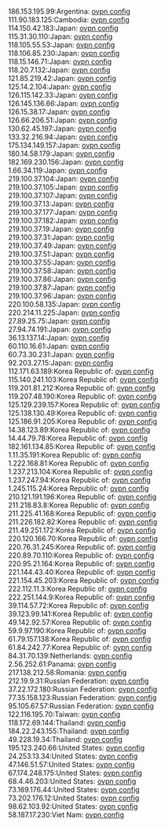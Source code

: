 186.153.195.99:Argentina: [ovpn config](vpn/186_153_195_99.ovpn)  
111.90.183.125:Cambodia: [ovpn config](vpn/111_90_183_125.ovpn)  
114.150.42.183:Japan: [ovpn config](vpn/114_150_42_183.ovpn)  
115.31.30.110:Japan: [ovpn config](vpn/115_31_30_110.ovpn)  
118.105.55.53:Japan: [ovpn config](vpn/118_105_55_53.ovpn)  
118.106.85.230:Japan: [ovpn config](vpn/118_106_85_230.ovpn)  
118.15.146.71:Japan: [ovpn config](vpn/118_15_146_71.ovpn)  
118.20.7.132:Japan: [ovpn config](vpn/118_20_7_132.ovpn)  
121.85.219.42:Japan: [ovpn config](vpn/121_85_219_42.ovpn)  
125.14.2.104:Japan: [ovpn config](vpn/125_14_2_104.ovpn)  
126.115.142.33:Japan: [ovpn config](vpn/126_115_142_33.ovpn)  
126.145.136.66:Japan: [ovpn config](vpn/126_145_136_66.ovpn)  
126.15.38.17:Japan: [ovpn config](vpn/126_15_38_17.ovpn)  
126.66.206.51:Japan: [ovpn config](vpn/126_66_206_51.ovpn)  
130.62.45.197:Japan: [ovpn config](vpn/130_62_45_197.ovpn)  
133.32.216.94:Japan: [ovpn config](vpn/133_32_216_94.ovpn)  
175.134.149.157:Japan: [ovpn config](vpn/175_134_149_157.ovpn)  
180.14.58.179:Japan: [ovpn config](vpn/180_14_58_179.ovpn)  
182.169.230.156:Japan: [ovpn config](vpn/182_169_230_156.ovpn)  
1.66.34.119:Japan: [ovpn config](vpn/1_66_34_119.ovpn)  
219.100.37.104:Japan: [ovpn config](vpn/219_100_37_104.ovpn)  
219.100.37.105:Japan: [ovpn config](vpn/219_100_37_105.ovpn)  
219.100.37.107:Japan: [ovpn config](vpn/219_100_37_107.ovpn)  
219.100.37.13:Japan: [ovpn config](vpn/219_100_37_13.ovpn)  
219.100.37.177:Japan: [ovpn config](vpn/219_100_37_177.ovpn)  
219.100.37.182:Japan: [ovpn config](vpn/219_100_37_182.ovpn)  
219.100.37.19:Japan: [ovpn config](vpn/219_100_37_19.ovpn)  
219.100.37.31:Japan: [ovpn config](vpn/219_100_37_31.ovpn)  
219.100.37.49:Japan: [ovpn config](vpn/219_100_37_49.ovpn)  
219.100.37.51:Japan: [ovpn config](vpn/219_100_37_51.ovpn)  
219.100.37.55:Japan: [ovpn config](vpn/219_100_37_55.ovpn)  
219.100.37.58:Japan: [ovpn config](vpn/219_100_37_58.ovpn)  
219.100.37.86:Japan: [ovpn config](vpn/219_100_37_86.ovpn)  
219.100.37.87:Japan: [ovpn config](vpn/219_100_37_87.ovpn)  
219.100.37.96:Japan: [ovpn config](vpn/219_100_37_96.ovpn)  
220.100.58.135:Japan: [ovpn config](vpn/220_100_58_135.ovpn)  
220.214.11.225:Japan: [ovpn config](vpn/220_214_11_225.ovpn)  
27.89.25.75:Japan: [ovpn config](vpn/27_89_25_75.ovpn)  
27.94.74.191:Japan: [ovpn config](vpn/27_94_74_191.ovpn)  
36.13.137.14:Japan: [ovpn config](vpn/36_13_137_14.ovpn)  
60.110.16.61:Japan: [ovpn config](vpn/60_110_16_61.ovpn)  
60.73.30.231:Japan: [ovpn config](vpn/60_73_30_231.ovpn)  
92.203.27.15:Japan: [ovpn config](vpn/92_203_27_15.ovpn)  
112.171.63.189:Korea Republic of: [ovpn config](vpn/112_171_63_189.ovpn)  
115.140.241.103:Korea Republic of: [ovpn config](vpn/115_140_241_103.ovpn)  
119.201.81.212:Korea Republic of: [ovpn config](vpn/119_201_81_212.ovpn)  
119.207.48.190:Korea Republic of: [ovpn config](vpn/119_207_48_190.ovpn)  
125.129.239.157:Korea Republic of: [ovpn config](vpn/125_129_239_157.ovpn)  
125.138.130.49:Korea Republic of: [ovpn config](vpn/125_138_130_49.ovpn)  
125.186.91.205:Korea Republic of: [ovpn config](vpn/125_186_91_205.ovpn)  
14.38.123.89:Korea Republic of: [ovpn config](vpn/14_38_123_89.ovpn)  
14.44.79.78:Korea Republic of: [ovpn config](vpn/14_44_79_78.ovpn)  
182.161.134.85:Korea Republic of: [ovpn config](vpn/182_161_134_85.ovpn)  
1.11.35.191:Korea Republic of: [ovpn config](vpn/1_11_35_191.ovpn)  
1.222.168.81:Korea Republic of: [ovpn config](vpn/1_222_168_81.ovpn)  
1.237.213.104:Korea Republic of: [ovpn config](vpn/1_237_213_104.ovpn)  
1.237.247.94:Korea Republic of: [ovpn config](vpn/1_237_247_94.ovpn)  
1.245.115.24:Korea Republic of: [ovpn config](vpn/1_245_115_24.ovpn)  
210.121.191.196:Korea Republic of: [ovpn config](vpn/210_121_191_196.ovpn)  
211.218.83.8:Korea Republic of: [ovpn config](vpn/211_218_83_8.ovpn)  
211.225.41.168:Korea Republic of: [ovpn config](vpn/211_225_41_168.ovpn)  
211.226.182.82:Korea Republic of: [ovpn config](vpn/211_226_182_82.ovpn)  
211.49.251.172:Korea Republic of: [ovpn config](vpn/211_49_251_172.ovpn)  
220.120.166.70:Korea Republic of: [ovpn config](vpn/220_120_166_70.ovpn)  
220.76.31.245:Korea Republic of: [ovpn config](vpn/220_76_31_245.ovpn)  
220.89.70.110:Korea Republic of: [ovpn config](vpn/220_89_70_110.ovpn)  
220.95.21.164:Korea Republic of: [ovpn config](vpn/220_95_21_164.ovpn)  
221.144.43.40:Korea Republic of: [ovpn config](vpn/221_144_43_40.ovpn)  
221.154.45.203:Korea Republic of: [ovpn config](vpn/221_154_45_203.ovpn)  
222.112.11.3:Korea Republic of: [ovpn config](vpn/222_112_11_3.ovpn)  
222.251.144.9:Korea Republic of: [ovpn config](vpn/222_251_144_9.ovpn)  
39.114.57.72:Korea Republic of: [ovpn config](vpn/39_114_57_72.ovpn)  
39.123.99.141:Korea Republic of: [ovpn config](vpn/39_123_99_141.ovpn)  
49.142.92.57:Korea Republic of: [ovpn config](vpn/49_142_92_57.ovpn)  
59.9.97.190:Korea Republic of: [ovpn config](vpn/59_9_97_190.ovpn)  
61.79.157.138:Korea Republic of: [ovpn config](vpn/61_79_157_138.ovpn)  
61.84.242.77:Korea Republic of: [ovpn config](vpn/61_84_242_77.ovpn)  
84.31.70.139:Netherlands: [ovpn config](vpn/84_31_70_139.ovpn)  
2.56.252.61:Panama: [ovpn config](vpn/2_56_252_61.ovpn)  
217.138.212.58:Romania: [ovpn config](vpn/217_138_212_58.ovpn)  
212.19.9.31:Russian Federation: [ovpn config](vpn/212_19_9_31.ovpn)  
37.22.172.180:Russian Federation: [ovpn config](vpn/37_22_172_180.ovpn)  
77.35.158.123:Russian Federation: [ovpn config](vpn/77_35_158_123.ovpn)  
95.105.67.57:Russian Federation: [ovpn config](vpn/95_105_67_57.ovpn)  
122.116.195.70:Taiwan: [ovpn config](vpn/122_116_195_70.ovpn)  
118.172.69.144:Thailand: [ovpn config](vpn/118_172_69_144.ovpn)  
184.22.243.155:Thailand: [ovpn config](vpn/184_22_243_155.ovpn)  
49.228.19.34:Thailand: [ovpn config](vpn/49_228_19_34.ovpn)  
195.123.240.66:United States: [ovpn config](vpn/195_123_240_66.ovpn)  
24.253.13.34:United States: [ovpn config](vpn/24_253_13_34.ovpn)  
47.146.51.57:United States: [ovpn config](vpn/47_146_51_57.ovpn)  
67.174.248.175:United States: [ovpn config](vpn/67_174_248_175.ovpn)  
68.4.46.203:United States: [ovpn config](vpn/68_4_46_203.ovpn)  
73.169.176.44:United States: [ovpn config](vpn/73_169_176_44.ovpn)  
73.202.176.12:United States: [ovpn config](vpn/73_202_176_12.ovpn)  
98.62.103.92:United States: [ovpn config](vpn/98_62_103_92.ovpn)  
58.187.17.230:Viet Nam: [ovpn config](vpn/58_187_17_230.ovpn)  
